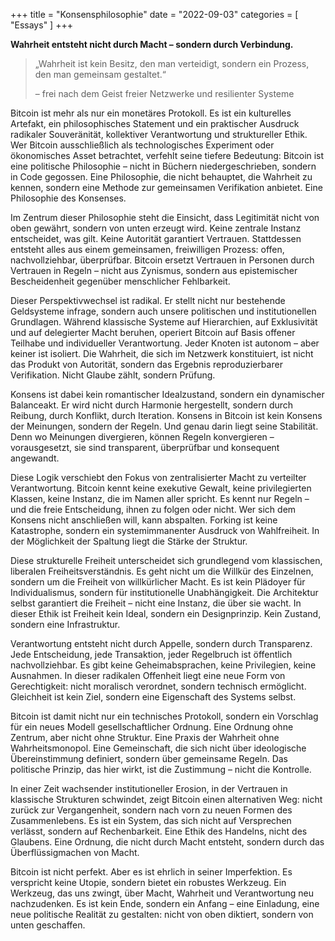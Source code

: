 +++
title = "Konsensphilosophie"
date = "2022-09-03"
categories = [
    "Essays"
]
+++

**Wahrheit entsteht nicht durch Macht – sondern durch Verbindung.**

> „Wahrheit ist kein Besitz, den man verteidigt, sondern ein Prozess, den man gemeinsam gestaltet.“
>
> – frei nach dem Geist freier Netzwerke und resilienter Systeme

Bitcoin ist mehr als nur ein monetäres Protokoll. Es ist ein kulturelles Artefakt, ein philosophisches Statement und ein praktischer Ausdruck radikaler Souveränität, kollektiver Verantwortung und struktureller Ethik. Wer Bitcoin ausschließlich als technologisches Experiment oder ökonomisches Asset betrachtet, verfehlt seine tiefere Bedeutung: Bitcoin ist eine politische Philosophie – nicht in Büchern niedergeschrieben, sondern in Code gegossen. Eine Philosophie, die nicht behauptet, die Wahrheit zu kennen, sondern eine Methode zur gemeinsamen Verifikation anbietet. Eine Philosophie des Konsenses.

Im Zentrum dieser Philosophie steht die Einsicht, dass Legitimität nicht von oben gewährt, sondern von unten erzeugt wird. Keine zentrale Instanz entscheidet, was gilt. Keine Autorität garantiert Vertrauen. Stattdessen entsteht alles aus einem gemeinsamen, freiwilligen Prozess: offen, nachvollziehbar, überprüfbar. Bitcoin ersetzt Vertrauen in Personen durch Vertrauen in Regeln – nicht aus Zynismus, sondern aus epistemischer Bescheidenheit gegenüber menschlicher Fehlbarkeit.

Dieser Perspektivwechsel ist radikal. Er stellt nicht nur bestehende Geldsysteme infrage, sondern auch unsere politischen und institutionellen Grundlagen. Während klassische Systeme auf Hierarchien, auf Exklusivität und auf delegierter Macht beruhen, operiert Bitcoin auf Basis offener Teilhabe und individueller Verantwortung. Jeder Knoten ist autonom – aber keiner ist isoliert. Die Wahrheit, die sich im Netzwerk konstituiert, ist nicht das Produkt von Autorität, sondern das Ergebnis reproduzierbarer Verifikation. Nicht Glaube zählt, sondern Prüfung.

Konsens ist dabei kein romantischer Idealzustand, sondern ein dynamischer Balanceakt. Er wird nicht durch Harmonie hergestellt, sondern durch Reibung, durch Konflikt, durch Iteration. Konsens in Bitcoin ist kein Konsens der Meinungen, sondern der Regeln. Und genau darin liegt seine Stabilität. Denn wo Meinungen divergieren, können Regeln konvergieren – vorausgesetzt, sie sind transparent, überprüfbar und konsequent angewandt.

Diese Logik verschiebt den Fokus von zentralisierter Macht zu verteilter Verantwortung. Bitcoin kennt keine exekutive Gewalt, keine privilegierten Klassen, keine Instanz, die im Namen aller spricht. Es kennt nur Regeln – und die freie Entscheidung, ihnen zu folgen oder nicht. Wer sich dem Konsens nicht anschließen will, kann abspalten. Forking ist keine Katastrophe, sondern ein systemimmanenter Ausdruck von Wahlfreiheit. In der Möglichkeit der Spaltung liegt die Stärke der Struktur.

Diese strukturelle Freiheit unterscheidet sich grundlegend vom klassischen, liberalen Freiheitsverständnis. Es geht nicht um die Willkür des Einzelnen, sondern um die Freiheit von willkürlicher Macht. Es ist kein Plädoyer für Individualismus, sondern für institutionelle Unabhängigkeit. Die Architektur selbst garantiert die Freiheit – nicht eine Instanz, die über sie wacht. In dieser Ethik ist Freiheit kein Ideal, sondern ein Designprinzip. Kein Zustand, sondern eine Infrastruktur.

Verantwortung entsteht nicht durch Appelle, sondern durch Transparenz. Jede Entscheidung, jede Transaktion, jeder Regelbruch ist öffentlich nachvollziehbar. Es gibt keine Geheimabsprachen, keine Privilegien, keine Ausnahmen. In dieser radikalen Offenheit liegt eine neue Form von Gerechtigkeit: nicht moralisch verordnet, sondern technisch ermöglicht. Gleichheit ist kein Ziel, sondern eine Eigenschaft des Systems selbst.

Bitcoin ist damit nicht nur ein technisches Protokoll, sondern ein Vorschlag für ein neues Modell gesellschaftlicher Ordnung. Eine Ordnung ohne Zentrum, aber nicht ohne Struktur. Eine Praxis der Wahrheit ohne Wahrheitsmonopol. Eine Gemeinschaft, die sich nicht über ideologische Übereinstimmung definiert, sondern über gemeinsame Regeln. Das politische Prinzip, das hier wirkt, ist die Zustimmung – nicht die Kontrolle.

In einer Zeit wachsender institutioneller Erosion, in der Vertrauen in klassische Strukturen schwindet, zeigt Bitcoin einen alternativen Weg: nicht zurück zur Vergangenheit, sondern nach vorn zu neuen Formen des Zusammenlebens. Es ist ein System, das sich nicht auf Versprechen verlässt, sondern auf Rechenbarkeit. Eine Ethik des Handelns, nicht des Glaubens. Eine Ordnung, die nicht durch Macht entsteht, sondern durch das Überflüssigmachen von Macht.

Bitcoin ist nicht perfekt. Aber es ist ehrlich in seiner Imperfektion. Es verspricht keine Utopie, sondern bietet ein robustes Werkzeug. Ein Werkzeug, das uns zwingt, über Macht, Wahrheit und Verantwortung neu nachzudenken. Es ist kein Ende, sondern ein Anfang – eine Einladung, eine neue politische Realität zu gestalten: nicht von oben diktiert, sondern von unten geschaffen.